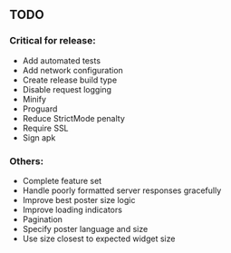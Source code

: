 ## TODO

### Critical for release:
- Add automated tests
- Add network configuration
- Create release build type
- Disable request logging
- Minify
- Proguard
- Reduce StrictMode penalty
- Require SSL
- Sign apk

### Others:
- Complete feature set
- Handle poorly formatted server responses gracefully
- Improve best poster size logic
- Improve loading indicators
- Pagination
- Specify poster language and size
- Use size closest to expected widget size
